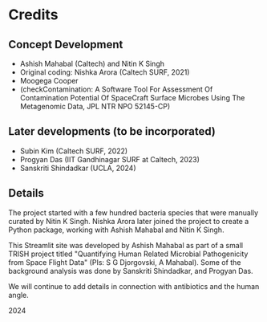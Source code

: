 # Credits

## Concept Development

- Ashish Mahabal (Caltech) and Nitin K Singh
- Original coding: Nishka Arora (Caltech SURF, 2021)
- Moogega Cooper
- (checkContamination: A Software Tool For Assessment Of Contamination Potential
Of SpaceCraft Surface Microbes Using The Metagenomic Data, JPL NTR NPO 52145-CP)

## Later developments (to be incorporated)

- Subin Kim (Caltech SURF, 2022)
- Progyan Das (IIT Gandhinagar SURF at Caltech, 2023)
- Sanskriti Shindadkar (UCLA, 2024)

## Details

The project started with a few hundred bacteria species that were manually
curated by Nitin K Singh. Nishka Arora later joined the project to create a
Python package, working with Ashish Mahabal and Nitin K Singh.

This Streamlit site was developed by Ashish Mahabal as part of a small TRISH
project titled "Quantifying Human Related Microbial Pathogenicity from Space
Flight Data" (PIs: S G Djorgovski, A Mahabal). Some of the background analysis
was done by Sanskriti Shindadkar, and Progyan Das.

We will continue to add details in connection with antibiotics and the human angle.

2024
